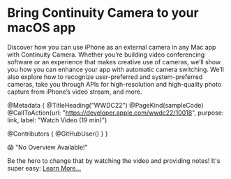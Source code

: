# Bring Continuity Camera to your macOS app

Discover how you can use iPhone as an external camera in any Mac app with Continuity Camera. Whether you’re building video conferencing software or an experience that makes creative use of cameras, we’ll show you how you can enhance your app with automatic camera switching. We’ll also explore how to recognize user-preferred and system-preferred cameras, take you through APIs for high-resolution and high-quality photo capture from iPhone’s video stream, and more.

@Metadata {
   @TitleHeading("WWDC22")
   @PageKind(sampleCode)
   @CallToAction(url: "https://developer.apple.com/wwdc22/10018", purpose: link, label: "Watch Video (19 min)")

   @Contributors {
      @GitHubUser(<replace this with your GitHub handle>)
   }
}

😱 "No Overview Available!"

Be the hero to change that by watching the video and providing notes! It's super easy:
 [Learn More…](https://wwdcnotes.github.io/WWDCNotes/documentation/wwdcnotes/contributing)
